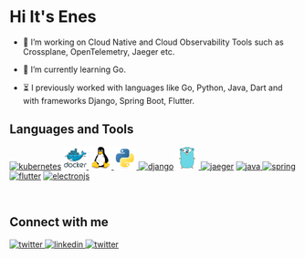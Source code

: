 # Hi It's Enes

- 🔭 I’m working on Cloud Native and Cloud Observability Tools such as Crossplane, OpenTelemetry, Jaeger etc.
  
- 🌱 I’m currently learning Go.

- ⏳ I previously worked with languages like Go, Python, Java, Dart and with frameworks Django, Spring Boot, Flutter.

<!--- - 🤔 I try to share my experience on my [blog](https://github.com/enesonus/enesonus.git) posts. You can find Kubernetes, IoT and observability articles there. Enjoy the ride! --->

## Languages and Tools  

<p align="left">
<a href="https://kubernetes.io" target="_blank" rel="noreferrer"> <img src="https://www.vectorlogo.zone/logos/kubernetes/kubernetes-icon.svg" alt="kubernetes" width="40" height="40"/></a>
<a href="https://www.docker.com/" target="_blank" rel="noreferrer"> <img src="https://raw.githubusercontent.com/devicons/devicon/master/icons/docker/docker-original-wordmark.svg" alt="docker" width="40" height="40"/> </a>
<a href="https://www.linux.org/" target="_blank" rel="noreferrer"> <img src="https://raw.githubusercontent.com/devicons/devicon/master/icons/linux/linux-original.svg" alt="linux" width="40" height="40"/> </a>
<a href="https://www.python.org" target="_blank" rel="noreferrer"> <img src="https://raw.githubusercontent.com/devicons/devicon/master/icons/python/python-original.svg" alt="python" width="40" height="40"/> </a>
<a href="https://djangoproject.com/" target="_blank" rel="noreferrer"><img src="https://static.djangoproject.com/img/logos/django-logo-negative.svg" alt="django" width="40" height="40" /></a> 
<a href="https://golang.org" target="_blank" rel="noreferrer"> <img src="https://raw.githubusercontent.com/devicons/devicon/master/icons/go/go-original.svg" alt="go" width="40" height="40"/> </a>
<a href="https://jaegertracing.io/" target="_blank" rel="noreferrer"><img  src="https://www.jaegertracing.io/img/jaeger-icon-color.png" alt="jaeger" width="40" height="40" /></a>
<a href="https://www.java.com/" target="_blank" rel="noreferrer"> <img src="https://upload.wikimedia.org/wikipedia/tr/2/2e/Java_Logo.svg" alt="java" width="40" height="40"/> </a>
<a href="https://spring.io/" target="_blank" rel="noreferrer"> <img src="https://spring.io/img/spring.svg" alt="spring" width="40" height="40"/> </a>
<a href="https://flutter.dev/" target="_blank" rel="noreferrer"><img src="https://storage.googleapis.com/cms-storage-bucket/4fd5520fe28ebf839174.svg" alt="flutter" width="40" height="40" /></a>
<a href="https://electronjs.org/" target="_blank" rel="noreferrer"><img src="https://upload.wikimedia.org/wikipedia/commons/9/91/Electron_Software_Framework_Logo.svg" alt="electronjs" width="40" height="40" /></a>

</p>

<br/>

## Connect with me

<div align="left">
<a href="mailto:menes.onus@gmail.com" target="_blank" >
<img src=https://img.shields.io/badge/mail-D14836?style=for-the-badge&logo=gmail&logoColor=white alt=twitter style="margin-bottom: 5px;" />
</a>
<a href="https://linkedin.com/in/enesonus" target="_blank">
<img src=https://img.shields.io/badge/linkedin-%231E77B5.svg?&style=for-the-badge&logo=linkedin&logoColor=white alt=linkedin style="margin-bottom: 5px;" />
</a>
<a href="https://twitter.com/enesonus" target="_blank">
<img src=https://img.shields.io/badge/X/Twitter-%2300abee.svg?&style=for-the-badge&logo=X&logoColor=white&color=black alt=twitter style="margin-bottom: 5px;" />
</a>

</div>

<!--
**enesonus/enesonus** is a ✨ _special_ ✨ repository because its `README.md` (this file) appears on your GitHub profile.

Here are some ideas to get you started:

- 🔭 I’m currently working on ...
- 🌱 I’m currently learning ...
- 👯 I’m looking to collaborate on ...
- 🤔 I’m looking for help with ...
- 💬 Ask me about ...
- 📫 How to reach me: ...
- 😄 Pronouns: ...
- ⚡ Fun fact: ...
-->
